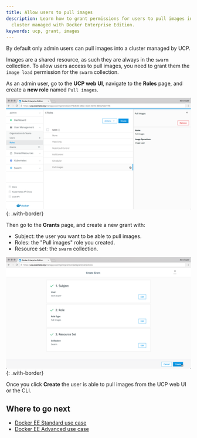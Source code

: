 ```yaml
---
title: Allow users to pull images
description: Learn how to grant permissions for users to pull images into a
  cluster managed with Docker Enterprise Edition.
keywords: ucp, grant, images
---
```


By default only admin users can pull images into a cluster managed by UCP.

Images are a shared resource, as such they are always in the `swarm` collection.
To allow users access to pull images, you need to grant them the `image load`
permission for the `swarm` collection.

As an admin user, go to the **UCP web UI**, navigate to the **Roles** page,
and create a **new role** named `Pull images`.

![](../images/rbac-pull-images-1.png){: .with-border}

Then go to the **Grants** page, and create a new grant with:

* Subject: the user you want to be able to pull images.
* Roles: the "Pull images" role you created.
* Resource set: the `swarm` collection.

![](../images/rbac-pull-images-2.png){: .with-border}

Once you click **Create** the user is able to pull images from the UCP web UI
or the CLI.

## Where to go next

* [Docker EE Standard use case](ee-standard.md)
* [Docker EE Advanced use case](ee-advanced.md)
